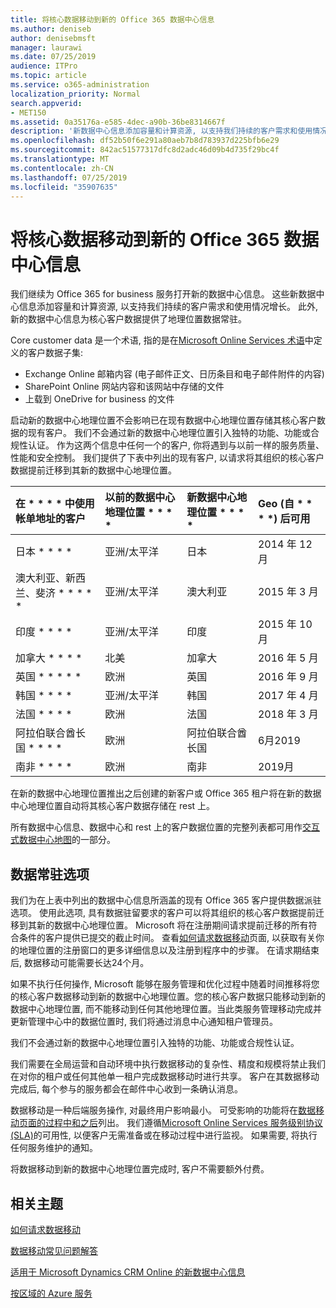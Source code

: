 ```yaml
---
title: 将核心数据移动到新的 Office 365 数据中心信息
ms.author: deniseb
author: denisebmsft
manager: laurawi
ms.date: 07/25/2019
audience: ITPro
ms.topic: article
ms.service: o365-administration
localization_priority: Normal
search.appverid:
- MET150
ms.assetid: 0a35176a-e585-4dec-a90b-36be8314667f
description: '新数据中心信息添加容量和计算资源, 以支持我们持续的客户需求和使用情况增长。 此外, 新的数据中心信息为核心客户数据提供了地理位置数据常驻。 Core customer data 是一个术语, 指在 Microsoft Online Services 术语: Exchange Online 邮箱内容 (电子邮件正文、日历条目和电子邮件附件的内容)、SharePoint Online 网站内容和文件中定义的客户数据子集。存储在该网站中, 并将文件上传到 OneDrive for business。'
ms.openlocfilehash: df52b50f6e291a80aeb7b8d783937d225bfb6e29
ms.sourcegitcommit: 842ac51577317dfc8d2adc46d09b4d735f29bc4f
ms.translationtype: MT
ms.contentlocale: zh-CN
ms.lasthandoff: 07/25/2019
ms.locfileid: "35907635"
---
```

# <a name="moving-core-data-to-new-office-365-datacenter-geos"></a>将核心数据移动到新的 Office 365 数据中心信息

我们继续为 Office 365 for business 服务打开新的数据中心信息。 这些新数据中心信息添加容量和计算资源, 以支持我们持续的客户需求和使用情况增长。 此外, 新的数据中心信息为核心客户数据提供了地理位置数据常驻。 

Core customer data 是一个术语, 指的是在[Microsoft Online Services 术语](https://go.microsoft.com/fwlink/p/?LinkID=249048)中定义的客户数据子集: 
- Exchange Online 邮箱内容 (电子邮件正文、日历条目和电子邮件附件的内容)
- SharePoint Online 网站内容和该网站中存储的文件
- 上载到 OneDrive for business 的文件 
  
启动新的数据中心地理位置不会影响已在现有数据中心地理位置存储其核心客户数据的现有客户。 我们不会通过新的数据中心地理位置引入独特的功能、功能或合规性认证。 作为这两个信息中任何一个的客户, 你将遇到与以前一样的服务质量、性能和安全控制。 我们提供了下表中列出的现有客户, 以请求将其组织的核心客户数据提前迁移到其新的数据中心地理位置。
  
|在 * * * * 中使用帐单地址的客户|以前的数据中心地理位置 * * * *|新数据中心地理位置 * * * *|Geo (自 * * * *) 后可用|
|:-----|:-----|:-----|:-----|
|日本 * * * *| 亚洲/太平洋 | 日本 | 2014 年 12 月 |
|澳大利亚、新西兰、斐济 * * * * *| 亚洲/太平洋 | 澳大利亚 | 2015 年 3 月 |
|印度 * * * *| 亚洲/太平洋 | 印度 | 2015 年 10 月 |
|加拿大 * * * *| 北美 | 加拿大 | 2016 年 5 月 |
|英国 * * * * *| 欧洲 | 英国 | 2016 年 9 月 |
|韩国 * * * *| 亚洲/太平洋 | 韩国 | 2017 年 4 月 |
|法国 * * * *| 欧洲 | 法国 | 2018 年 3 月 |
|阿拉伯联合酋长国 * * * *| 欧洲 | 阿拉伯联合酋长国 | 6月2019 |
|南非 * * * *| 欧洲 | 南非 | 2019月 |
  
在新的数据中心地理位置推出之后创建的新客户或 Office 365 租户将在新的数据中心地理位置自动将其核心客户数据存储在 rest 上。
  
所有数据中心信息、数据中心和 rest 上的客户数据位置的完整列表都可用作[交互式数据中心地图](https://office.com/datamaps)的一部分。 
  
## <a name="data-residency-option"></a>数据常驻选项

我们为在上表中列出的数据中心信息所涵盖的现有 Office 365 客户提供数据派驻选项。 使用此选项, 具有数据驻留要求的客户可以将其组织的核心客户数据提前迁移到其新的数据中心地理位置。  Microsoft 将在注册期间请求提前迁移的所有符合条件的客户提供已提交的截止时间。  查看[如何请求数据移动](request-your-data-move.md)页面, 以获取有关你的地理位置的注册窗口的更多详细信息以及注册到程序中的步骤。  在请求期结束后, 数据移动可能需要长达24个月。

如果不执行任何操作, Microsoft 能够在服务管理和优化过程中随着时间推移将您的核心客户数据移动到新的数据中心地理位置。您的核心客户数据只能移动到新的数据中心地理位置, 而不能移动到任何其他地理位置。当此类服务管理移动完成并更新管理中心中的数据位置时, 我们将通过消息中心通知租户管理员。
   
我们不会通过新的数据中心地理位置引入独特的功能、功能或合规性认证。
    
我们需要在全局运营和自动环境中执行数据移动的复杂性、精度和规模将禁止我们在对你的租户或任何其他单一租户完成数据移动时进行共享。 客户在其数据移动完成后, 每个参与的服务都会在邮件中心收到一条确认消息。 
    
数据移动是一种后端服务操作, 对最终用户影响最小。 可受影响的功能将在[数据移动页面的过程中和之后](during-and-after-your-data-move.md)列出。 我们遵循[Microsoft Online Services 服务级别协议 (SLA)](https://go.microsoft.com/fwlink/p/?LinkId=523897)的可用性, 以便客户无需准备或在移动过程中进行监视。 如果需要, 将执行任何服务维护的通知。 

将数据移动到新的数据中心地理位置完成时, 客户不需要额外付费。
    
## <a name="related-topics"></a>相关主题 
 
[如何请求数据移动](request-your-data-move.md)
    
[数据移动常见问题解答](data-move-faq.md)
  
[适用于 Microsoft Dynamics CRM Online 的新数据中心信息](https://go.microsoft.com/fwlink/p/?Linkid=615924)
  
[按区域的 Azure 服务](https://azure.microsoft.com/en-us/regions/)
